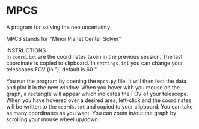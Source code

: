 # MPCS
A program for solving the neo uncertainty

MPCS stands for "Minor Planet Center Solver"

INSTRUCTIONS<br>
In `coord.txt` are the coordinates taken in the previous session. The last coordinate is copied to clipboard.
In `settings.ini` you can change your telescopes FOV (in "), default is 60 ".

You run the program by opening the `mpcs.py` file. It will then fect the data and plot it in the new window.
When you hover with you mouse on the graph, a rectangle will appear which indicates the FOV of your telescope. When you have hovered over a desired area, left-click and the coordinates will be written to the `coords.txt` and copied to your clipboard. You can take as many coordinates as you want.
You can zoom in/out the graph by scrolling your mouse wheel up/down.

 
